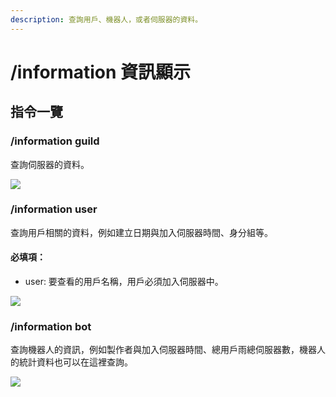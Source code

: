 ```yaml
---
description: 查詢用戶、機器人，或者伺服器的資料。
---
```


# /information 資訊顯示

## 指令一覽

### /information guild

查詢伺服器的資料。

![](https://media.discordapp.net/attachments/848902789681381416/965623040555745300/unknown.png)

### /information user

查詢用戶相關的資料，例如建立日期與加入伺服器時間、身分組等。

#### 必填項：

* user: 要查看的用戶名稱，用戶必須加入伺服器中。

![](https://cdn.discordapp.com/attachments/848902789681381416/965623216771043410/unknown.png)

### /information bot

查詢機器人的資訊，例如製作者與加入伺服器時間、總用戶雨總伺服器數，機器人的統計資料也可以在這裡查詢。

![](https://cdn.discordapp.com/attachments/848902789681381416/965623355917099018/unknown.png)
